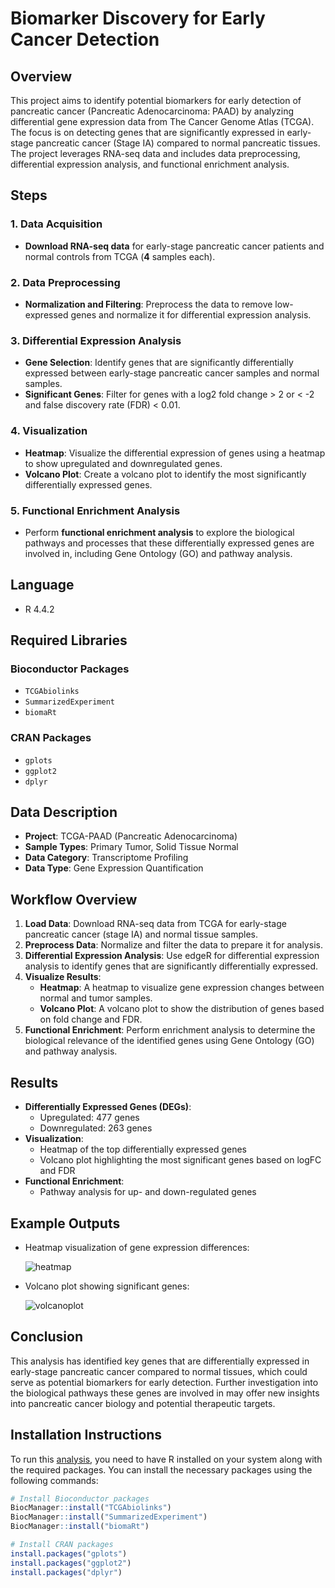 # Biomarker Discovery for Early Cancer Detection

## Overview 
This project aims to identify potential biomarkers for early detection of pancreatic cancer (Pancreatic Adenocarcinoma: PAAD) by analyzing differential gene expression data from The Cancer Genome Atlas (TCGA). The focus is on detecting genes that are significantly expressed in early-stage pancreatic cancer (Stage IA) compared to normal pancreatic tissues. The project leverages RNA-seq data and includes data preprocessing, differential expression analysis, and functional enrichment analysis.

## Steps

### 1. Data Acquisition
- **Download RNA-seq data** for early-stage pancreatic cancer patients and normal controls from TCGA (**4** samples each).

### 2. Data Preprocessing
- **Normalization and Filtering**: Preprocess the data to remove low-expressed genes and normalize it for differential expression analysis.

### 3. Differential Expression Analysis
- **Gene Selection**: Identify genes that are significantly differentially expressed between early-stage pancreatic cancer samples and normal samples.
- **Significant Genes**: Filter for genes with a log2 fold change > 2 or < -2 and false discovery rate (FDR) < 0.01.

### 4. Visualization
- **Heatmap**: Visualize the differential expression of genes using a heatmap to show upregulated and downregulated genes.
- **Volcano Plot**: Create a volcano plot to identify the most significantly differentially expressed genes.

### 5. Functional Enrichment Analysis
- Perform **functional enrichment analysis** to explore the biological pathways and processes that these differentially expressed genes are involved in, including Gene Ontology (GO) and pathway analysis.


## Language
- R 4.4.2

## Required Libraries 

### Bioconductor Packages
- `TCGAbiolinks`
- `SummarizedExperiment`
- `biomaRt`

### CRAN Packages
- `gplots`
- `ggplot2`
- `dplyr`


## Data Description
- **Project**: TCGA-PAAD (Pancreatic Adenocarcinoma)
- **Sample Types**: Primary Tumor, Solid Tissue Normal
- **Data Category**: Transcriptome Profiling
- **Data Type**: Gene Expression Quantification

## Workflow Overview

1. **Load Data**: Download RNA-seq data from TCGA for early-stage pancreatic cancer (stage IA) and normal tissue samples.
2. **Preprocess Data**: Normalize and filter the data to prepare it for analysis.
3. **Differential Expression Analysis**: Use edgeR for differential expression analysis to identify genes that are significantly differentially expressed.
4. **Visualize Results**:
   - **Heatmap**: A heatmap to visualize gene expression changes between normal and tumor samples.
   - **Volcano Plot**: A volcano plot to show the distribution of genes based on fold change and FDR.
5. **Functional Enrichment**: Perform enrichment analysis to determine the biological relevance of the identified genes using Gene Ontology (GO) and pathway analysis.

## Results

- **Differentially Expressed Genes (DEGs)**: 
   - Upregulated: 477 genes
   - Downregulated: 263 genes
- **Visualization**:
   - Heatmap of the top differentially expressed genes
   - Volcano plot highlighting the most significant genes based on logFC and FDR
- **Functional Enrichment**:
   - Pathway analysis for up- and down-regulated genes

## Example Outputs

- Heatmap visualization of gene expression differences:

   ![heatmap](Figures/project_2_heatmap)

- Volcano plot showing significant genes:

   ![volcanoplot](Figures/project_2_volcanoplot)

## Conclusion


This analysis has identified key genes that are differentially expressed in early-stage pancreatic cancer compared to normal tissues, which could serve as potential biomarkers for early detection. Further investigation into the biological pathways these genes are involved in may offer new insights into pancreatic cancer biology and potential therapeutic targets.


## Installation Instructions

To run this [analysis](https://github.com/manal-agdada/HackBio_mini_projects/blob/main/project_2/project_2_script.R), you need to have R installed on your system along with the required packages. You can install the necessary packages using the following commands:

```r
# Install Bioconductor packages
BiocManager::install("TCGAbiolinks")
BiocManager::install("SummarizedExperiment")
BiocManager::install("biomaRt")

# Install CRAN packages
install.packages("gplots")
install.packages("ggplot2")
install.packages("dplyr")
